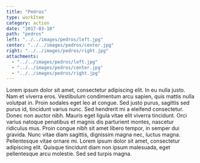 ```yaml
---
title: "Pedros"
type: workItem
category: action
date: "2017-03-10"
path: "pedros"
left: "../../images/pedros/left.jpg"
center: "../../images/pedros/center.jpg"
right: "../../images/pedros/right.jpg"
attachments: 
  - "../../images/pedros/left.jpg"
  - "../../images/pedros/center.jpg"
  - "../../images/pedros/right.jpg"
---
```


Lorem ipsum dolor sit amet, consectetur adipiscing elit. In eu nulla justo. Nam et viverra eros. Vestibulum condimentum arcu sapien, quis mattis nulla volutpat in. Proin sodales eget leo at congue. Sed justo purus, sagittis sed purus id, tincidunt varius nunc. Sed hendrerit mi a eleifend consectetur. Donec non auctor nibh. Mauris eget ligula vitae elit viverra tincidunt. Orci varius natoque penatibus et magnis dis parturient montes, nascetur ridiculus mus. Proin congue nibh sit amet libero tempor, in semper dui gravida. Nunc vitae diam sagittis, dignissim magna nec, luctus magna. Pellentesque vitae ornare mi. Lorem ipsum dolor sit amet, consectetur adipiscing elit. Quisque tincidunt diam non ipsum malesuada, eget pellentesque arcu molestie. Sed sed turpis magna.